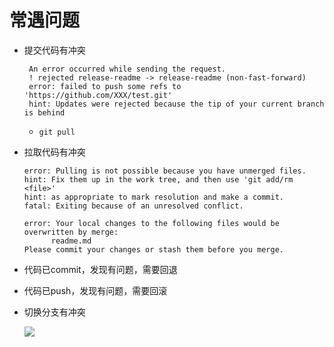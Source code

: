 # 常遇问题
+ 提交代码有冲突
  ```
   An error occurred while sending the request.
   ! rejected release-readme -> release-readme (non-fast-forward)
   error: failed to push some refs to 'https://github.com/XXX/test.git'
   hint: Updates were rejected because the tip of your current branch is behind
  ```
  - `git pull`
+ 拉取代码有冲突
  ```git
  error: Pulling is not possible because you have unmerged files.
  hint: Fix them up in the work tree, and then use 'git add/rm <file>'
  hint: as appropriate to mark resolution and make a commit.
  fatal: Exiting because of an unresolved conflict.
  ```
  ```
  error: Your local changes to the following files would be overwritten by merge:
        readme.md
  Please commit your changes or stash them before you merge.
  ```
+ 代码已commit，发现有问题，需要回退
+ 代码已push，发现有问题，需要回滚
+ 切换分支有冲突

  ![](images/checkout-branch.jpg)
